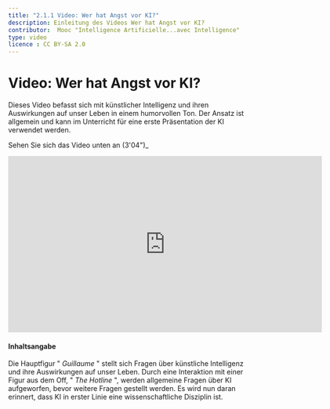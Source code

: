 ```yaml
---
title: "2.1.1 Video: Wer hat Angst vor KI?"
description: Einleitung des Videos Wer hat Angst vor KI?
contributor:  Mooc "Intelligence Artificielle...avec Intelligence"
type: video
licence : CC BY-SA 2.0
---
```


# Video: Wer hat Angst vor KI?
Dieses Video befasst sich mit künstlicher Intelligenz und ihren Auswirkungen auf unser Leben in einem humorvollen Ton. Der Ansatz ist allgemein und kann im Unterricht für eine erste Präsentation der KI verwendet werden.

Sehen Sie sich das Video unten an (3'04")_

<center><iframe width="640" height="360" src="https://www.youtube.com/embed/JGl1NwywfJ0?rel=0&showinfo=0&cc_load_policy=1&hl=en&modestbranding=1" frameborder="0" allowfullscreen></iframe></center>

#### Inhaltsangabe
Die Hauptfigur " _Guillaume_ " stellt sich Fragen über künstliche Intelligenz und ihre Auswirkungen auf unser Leben. Durch eine Interaktion mit einer Figur aus dem Off, " _The Hotline_ ", werden allgemeine Fragen über KI aufgeworfen, bevor weitere Fragen gestellt werden. Es wird nun daran erinnert, dass KI in erster Linie eine wissenschaftliche Disziplin ist.

